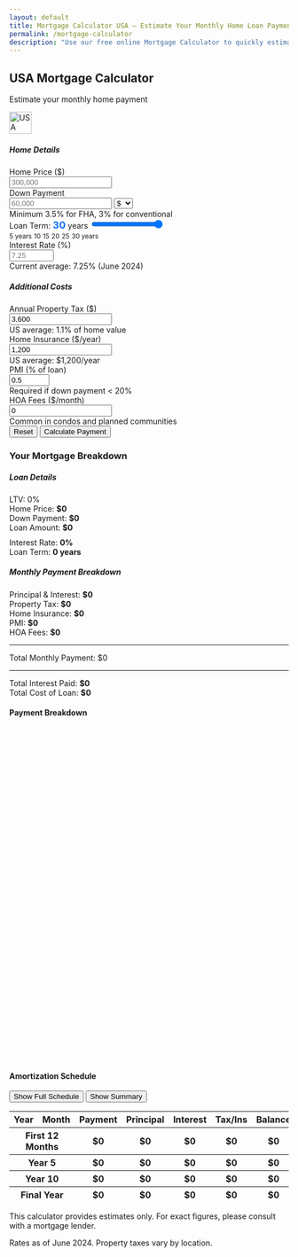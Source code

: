 ```yaml
---
layout: default
title: Mortgage Calculator USA – Estimate Your Monthly Home Loan Payments with Taxes & Insurance
permalink: /mortgage-calculator
description: "Use our free online Mortgage Calculator to quickly estimate your monthly home loan payments. Includes principal, interest, taxes, insurance, and amortization chart. Fast, accurate, and easy to use!"
---
```

<style>
        .input-error {
            border-color: #dc3545 !important;
        }
        .error-message {
            color: #dc3545;
            font-size: 0.875em;
            display: none;
        }
        .progress-bar.loan-amount {
            background-color: #0d6efd;
        }
        .progress-bar.down-payment {
            background-color: #198754;
        }
        .chart-container {
            position: relative;
            height: 300px;
        }
        .form-range::-webkit-slider-thumb {
            background: #0d6efd;
        }
        .form-range::-moz-range-thumb {
            background: #0d6efd;
        }
        .form-range::-ms-thumb {
            background: #0d6efd;
        }
        .loan-term-value {
            font-weight: bold;
            color: #0d6efd;
            font-size: 1.1rem;
        }
    </style>
 <div class="container py-5">
        <div class="row justify-content-center">
            <div class="col-lg-10">
                <div class="card border-0 shadow-lg">
                    <div class="card-header bg-primary text-white py-3">
                        <div class="d-flex align-items-center justify-content-between">
                            <div>
                                <h2 class="mb-0"><i class="fas fa-home me-2"></i>USA Mortgage Calculator</h2>
                                <p class="mb-0">Estimate your monthly home payment</p>
                            </div>
                            <img src="https://upload.wikimedia.org/wikipedia/en/thumb/a/a4/Flag_of_the_United_States.svg/125px-Flag_of_the_United_States.svg.png" alt="USA Flag" style="height: 40px;">
                        </div>
                    </div>
                    <div class="card-body p-4">
                        <form id="mortgageForm" novalidate>
                            <div class="row g-4">
                                <!-- Left Column -->
                                <div class="col-md-6">
                                    <div class="bg-white p-3 rounded border">
                                        <h5 class="text-primary mb-3"><i class="fas fa-dollar-sign me-2"></i>Home Details</h5>
                                        <div class="mb-3">
                                            <label for="homePrice" class="form-label">Home Price ($)</label>
                                            <div class="input-group">
                                                <span class="input-group-text"><i class="fas fa-home"></i></span>
                                                <input type="text" class="form-control" id="homePrice" placeholder="300,000" required>
                                            </div>
                                            <div class="error-message" id="homePriceError">Please enter a valid home price ($50,000 minimum)</div>
                                        </div>
                                        <div class="mb-3">
                                            <label for="downPayment" class="form-label">Down Payment</label>
                                            <div class="input-group">
                                                <span class="input-group-text"><i class="fas fa-hand-holding-usd"></i></span>
                                                <input type="text" class="form-control" id="downPayment" placeholder="60,000" required>
                                                <select class="form-select" id="downPaymentType" style="max-width: 100px;">
                                                    <option value="$">$</option>
                                                    <option value="%">%</option>
                                                </select>
                                            </div>
                                            <div class="error-message" id="downPaymentError">Down payment must be at least 3% of home price</div>
                                            <div class="form-text">Minimum 3.5% for FHA, 3% for conventional</div>
                                        </div>
                                        <div class="mb-3">
                                            <label for="loanTermRange" class="form-label">Loan Term: <span class="loan-term-value" id="loanTermValue">30</span> years</label>
                                            <input type="range" class="form-range" min="5" max="30" step="1" id="loanTermRange" value="30">
                                            <div class="d-flex justify-content-between">
                                                <small>5 years</small>
                                                <small>10</small>
                                                <small>15</small>
                                                <small>20</small>
                                                <small>25</small>
                                                <small>30 years</small>
                                            </div>
                                        </div>
                                        <div class="mb-3">
                                            <label for="interestRate" class="form-label">Interest Rate (%)</label>
                                            <div class="input-group">
                                                <span class="input-group-text"><i class="fas fa-percent"></i></span>
                                                <input type="number" step="0.01" min="0.1" max="20" class="form-control" id="interestRate" placeholder="7.25" required>
                                            </div>
                                            <div class="error-message" id="interestRateError">Please enter a rate between 0.1% and 20%</div>
                                            <div class="form-text">Current average: 7.25% (June 2024)</div>
                                        </div>
                                    </div>
                                </div>
                                <!-- Right Column -->
                                <div class="col-md-6">
                                    <div class="bg-white p-3 rounded border">
                                        <h5 class="text-primary mb-3"><i class="fas fa-calculator me-2"></i>Additional Costs</h5>
                                        <div class="mb-3">
                                            <label for="propertyTax" class="form-label">Annual Property Tax ($)</label>
                                            <div class="input-group">
                                                <span class="input-group-text"><i class="fas fa-landmark"></i></span>
                                                <input type="text" class="form-control" id="propertyTax" placeholder="3,600" value="3,600">
                                            </div>
                                            <div class="error-message" id="propertyTaxError">Must be 0 or positive value</div>
                                            <div class="form-text">US average: 1.1% of home value</div>
                                        </div>
                                        <div class="mb-3">
                                            <label for="homeInsurance" class="form-label">Home Insurance ($/year)</label>
                                            <div class="input-group">
                                                <span class="input-group-text"><i class="fas fa-shield-alt"></i></span>
                                                <input type="text" class="form-control" id="homeInsurance" placeholder="1,200" value="1,200">
                                            </div>
                                            <div class="error-message" id="homeInsuranceError">Must be 0 or positive value</div>
                                            <div class="form-text">US average: $1,200/year</div>
                                        </div>
                                        <div class="mb-3">
                                            <label for="pmi" class="form-label">PMI (% of loan)</label>
                                            <div class="input-group">
                                                <span class="input-group-text"><i class="fas fa-file-invoice-dollar"></i></span>
                                                <input type="number" step="0.01" min="0" max="2" class="form-control" id="pmi" placeholder="0.5" value="0.5">
                                            </div>
                                            <div class="error-message" id="pmiError">Must be between 0% and 2%</div>
                                            <div class="form-text">Required if down payment < 20%</div>
                                        </div>
                                        <div class="mb-3">
                                            <label for="hoaFees" class="form-label">HOA Fees ($/month)</label>
                                            <div class="input-group">
                                                <span class="input-group-text"><i class="fas fa-swimming-pool"></i></span>
                                                <input type="text" class="form-control" id="hoaFees" placeholder="100" value="0">
                                            </div>
                                            <div class="error-message" id="hoaFeesError">Must be 0 or positive value</div>
                                            <div class="form-text">Common in condos and planned communities</div>
                                        </div>
                                    </div>
                                </div>
                            </div>
                            <div class="d-flex justify-content-center mt-4 gap-3">
                                <button type="reset" class="btn btn-outline-secondary px-4">
                                    <i class="fas fa-redo me-2"></i>Reset
                                </button>
                                <button type="submit" class="btn btn-primary px-4">
                                    <i class="fas fa-calculator me-2"></i>Calculate Payment
                                </button>
                            </div>
                        </form>
                        <div id="results" class="mt-5 d-none">
                            <div class="bg-white p-4 rounded border">
                                <h3 class="text-center text-primary mb-4">
                                    <i class="fas fa-file-invoice-dollar me-2"></i>Your Mortgage Breakdown
                                </h3>
                                <div class="row">
                                    <!-- Left Results -->
                                    <div class="col-md-6">
                                        <div class="p-3">
                                            <div class="d-flex justify-content-between align-items-center mb-3">
                                                <h5 class="mb-0">Loan Details</h5>
                                                <span class="badge bg-primary rounded-pill">LTV: <span id="ltv">0</span>%</span>
                                            </div>
                                            <div class="mb-3">
                                                <div class="d-flex justify-content-between">
                                                    <span>Home Price:</span>
                                                    <strong>$<span id="displayHomePrice">0</span></strong>
                                                </div>
                                                <div class="d-flex justify-content-between">
                                                    <span>Down Payment:</span>
                                                    <strong>$<span id="downPaymentResult">0</span></strong>
                                                </div>
                                                <div class="d-flex justify-content-between">
                                                    <span>Loan Amount:</span>
                                                    <strong>$<span id="loanAmount">0</span></strong>
                                                </div>
                                            </div>
                                            <div class="progress mb-4" style="height: 10px;">
                                                <div class="progress-bar down-payment" id="downPaymentProgress" style="width: 0%"></div>
                                                <div class="progress-bar loan-amount" id="loanAmountProgress" style="width: 100%"></div>
                                            </div>
                                            <div class="d-flex justify-content-between mb-2">
                                                <span>Interest Rate:</span>
                                                <strong><span id="displayInterestRate">0</span>%</strong>
                                            </div>
                                            <div class="d-flex justify-content-between mb-2">
                                                <span>Loan Term:</span>
                                                <strong><span id="displayLoanTerm">0</span> years</strong>
                                            </div>
                                        </div>
                                    </div>
                                    <!-- Right Results -->
                                    <div class="col-md-6">
                                        <div class="p-3">
                                            <h5 class="mb-3">Monthly Payment Breakdown</h5>
                                            <div class="d-flex justify-content-between mb-2">
                                                <span>Principal & Interest:</span>
                                                <strong>$<span id="principalInterest">0</span></strong>
                                            </div>
                                            <div class="d-flex justify-content-between mb-2">
                                                <span>Property Tax:</span>
                                                <strong>$<span id="monthlyTax">0</span></strong>
                                            </div>
                                            <div class="d-flex justify-content-between mb-2">
                                                <span>Home Insurance:</span>
                                                <strong>$<span id="monthlyInsurance">0</span></strong>
                                            </div>
                                            <div class="d-flex justify-content-between mb-2">
                                                <span>PMI:</span>
                                                <strong>$<span id="monthlyPmi">0</span></strong>
                                            </div>
                                            <div class="d-flex justify-content-between mb-2">
                                                <span>HOA Fees:</span>
                                                <strong>$<span id="hoaFeesResult">0</span></strong>
                                            </div>
                                            <hr>
                                            <div class="d-flex justify-content-between fs-5 fw-bold text-primary">
                                                <span>Total Monthly Payment:</span>
                                                <span>$<span id="totalMonthly">0</span></span>
                                            </div>
                                            <hr>
                                            <div class="d-flex justify-content-between">
                                                <span>Total Interest Paid:</span>
                                                <strong>$<span id="totalInterest">0</span></strong>
                                            </div>
                                            <div class="d-flex justify-content-between">
                                                <span>Total Cost of Loan:</span>
                                                <strong>$<span id="totalCost">0</span></strong>
                                            </div>
                                        </div>
                                    </div>
                                </div>
                            </div>
                            <!-- Chart Section -->
                            <div class="mt-5 bg-white p-4 rounded border">
                                <h4 class="text-primary mb-4"><i class="fas fa-chart-pie me-2"></i>Payment Breakdown</h4>
                                <div class="row">
                                    <div class="col-md-6">
                                        <div class="chart-container">
                                            <canvas id="paymentChart" height="300"></canvas>
                                        </div>
                                    </div>
                                    <div class="col-md-6">
                                        <div class="chart-container">
                                            <canvas id="balanceChart" height="300"></canvas>
                                        </div>
                                    </div>
                                </div>
                            </div>
                            <!-- Amortization Schedule -->
                            <div class="mt-5 bg-white p-4 rounded border">
                                <div class="d-flex justify-content-between align-items-center mb-3">
                                    <h4 class="text-primary mb-0"><i class="fas fa-table me-2"></i>Amortization Schedule</h4>
                                    <div class="btn-group">
                                        <button class="btn btn-sm btn-outline-primary" id="showFullSchedule">Show Full Schedule</button>
                                        <button class="btn btn-sm btn-outline-secondary" id="showSummary">Show Summary</button>
                                    </div>
                                </div>
                                <div class="table-responsive">
                                    <table class="table table-striped table-hover" id="amortizationTable">
                                        <thead class="table-light">
                                            <tr>
                                                <th>Year</th>
                                                <th>Month</th>
                                                <th class="text-end">Payment</th>
                                                <th class="text-end">Principal</th>
                                                <th class="text-end">Interest</th>
                                                <th class="text-end">Tax/Ins</th>
                                                <th class="text-end">Balance</th>
                                            </tr>
                                        </thead>
                                        <tbody id="scheduleBody">
                                            <!-- Will be filled by JavaScript -->
                                        </tbody>
                                        <tfoot id="summaryFooter" class="d-none">
                                            <tr class="table-active">
                                                <th colspan="2">First 12 Months</th>
                                                <th class="text-end" id="firstYearPayment">$0</th>
                                                <th class="text-end" id="firstYearPrincipal">$0</th>
                                                <th class="text-end" id="firstYearInterest">$0</th>
                                                <th class="text-end" id="firstYearTaxIns">$0</th>
                                                <th class="text-end" id="firstYearBalance">$0</th>
                                            </tr>
                                            <tr class="table-active">
                                                <th colspan="2">Year 5</th>
                                                <th class="text-end" id="year5Payment">$0</th>
                                                <th class="text-end" id="year5Principal">$0</th>
                                                <th class="text-end" id="year5Interest">$0</th>
                                                <th class="text-end" id="year5TaxIns">$0</th>
                                                <th class="text-end" id="year5Balance">$0</th>
                                            </tr>
                                            <tr class="table-active">
                                                <th colspan="2">Year 10</th>
                                                <th class="text-end" id="year10Payment">$0</th>
                                                <th class="text-end" id="year10Principal">$0</th>
                                                <th class="text-end" id="year10Interest">$0</th>
                                                <th class="text-end" id="year10TaxIns">$0</th>
                                                <th class="text-end" id="year10Balance">$0</th>
                                            </tr>
                                            <tr class="table-active">
                                                <th colspan="2">Final Year</th>
                                                <th class="text-end" id="finalYearPayment">$0</th>
                                                <th class="text-end" id="finalYearPrincipal">$0</th>
                                                <th class="text-end" id="finalYearInterest">$0</th>
                                                <th class="text-end" id="finalYearTaxIns">$0</th>
                                                <th class="text-end" id="finalYearBalance">$0</th>
                                            </tr>
                                        </tfoot>
                                    </table>
                                </div>
                            </div>
                        </div>
                    </div>
                    <div class="card-footer bg-light py-3">
                        <div class="text-center text-muted small">
                            <p class="mb-1">This calculator provides estimates only. For exact figures, please consult with a mortgage lender.</p>
                            <p class="mb-0">Rates as of June 2024. Property taxes vary by location.</p>
                        </div>
                    </div>
                </div>
            </div>
        </div>
    </div>
<script src="https://cdn.jsdelivr.net/npm/chart.js"></script>
<script src="{{ '/assets/js/mortgage-loan.js' | relative_url }}"></script>
